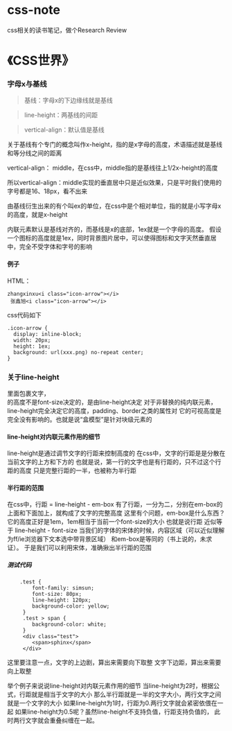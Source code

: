 # css-note
css相关的读书笔记，做个Research Review

# 《CSS世界》

### 字母x与基线
> 基线：字母x的下边缘线就是基线

> line-height：两基线的间距

> vertical-align：默认值是基线

关于基线有个专门的概念叫作x-height，指的是x字母的高度，术语描述就是基线和等分线之间的距离


vertical-align： middle，在css中，middle指的是基线往上1/2x-height的高度

所以vertical-align：middle实现的垂直居中只是近似效果，只是平时我们使用的字号都是16、18px，看不出来

由基线衍生出来的有个叫ex的单位，在css中是个相对单位，指的就是小写字母x的高度，就是x-height

内联元素默认是基线对齐的，而基线是x的底部，1ex就是一个字母的高度。
假设一个图标的高度就是1ex，同时背景图片居中，可以使得图标和文字天然垂直居中，完全不受字体和字号的影响

#### 例子
HTML：

    zhangxinxu<i class="icon-arrow"></i>
     张鑫旭<i class="icon-arrow"></i>

css代码如下

    .icon-arrow {   
      display: inline-block;  
      width: 20px;   
      height: 1ex;   
      background: url(xxx.png) no-repeat center; 
    } 
    
### 关于line-height
<div>里面包裹文字，<div>的高度不是font-size决定的，是由line-height决定
对于非替换的纯内联元素，line-height完全决定它的高度，padding、border之类的属性对
它的可视高度是完全没有影响的。也就是说“盒模型”是针对块级元素的
    
#### line-height对内联元素作用的细节
line-height是通过调节文字的行距来控制高度的
在css中，文字的行距是是分散在当前文字的上方和下方的
也就是说，第一行的文字也是有行距的，只不过这个行距的高度
只是完整行距的一半，也被称为半行距

#### 半行距的范围
在css中，行距 = line-height - em-box
有了行距，一分为二，分别在em-box的上面和下面加上，就构成了文字的完整高度
这里有个问题，em-box是什么东西？
它的高度正好是1em，1em相当于当前一个font-size的大小
也就是说行距 近似等于 line-height - font-size
当我们的字体的宋体的时候，内容区域（可以近似理解为ff/ie浏览器下文本选中带背景区域）
和em-box是等同的（书上说的，未求证）。
于是我们可以利用宋体，准确揪出半行距的范围
##### 测试代码
        
        .test {   
            font-family: simsun;   
            font-size: 80px;   
            line-height: 120px;   
            background-color: yellow; 
         } 
         .test > span {   
            background-color: white; 
         } 
         <div class="test">   
            <span>sphinx</span> 
         </div> 

这里要注意一点，文字的上边剧，算出来需要向下取整
文字下边距，算出来需要向上取整

举个例子来说说line-height对内联元素作用的细节
当line-height为2时，根据公式，行距就是相当于文字的大小
那么半行距就是一半的文字大小，两行文字之间就是一个文字的大小
如果line-height为1时，行距为0.两行文字就会紧密依偎在一起
如果line-height为0.5呢？虽然line-height不支持负值，行距支持负值的，
此时两行文字就会重叠纠缠在一起。

